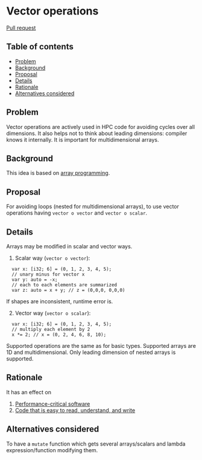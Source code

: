# Vector operations

<!--
Part of the Carbon Language project, under the Apache License v2.0 with LLVM
Exceptions. See /LICENSE for license information.
SPDX-License-Identifier: Apache-2.0 WITH LLVM-exception
-->

[Pull request](https://github.com/carbon-language/carbon-lang/pull/1937)

<!-- toc -->

## Table of contents

-   [Problem](#problem)
-   [Background](#background)
-   [Proposal](#proposal)
-   [Details](#details)
-   [Rationale](#rationale)
-   [Alternatives considered](#alternatives-considered)

<!-- tocstop -->

## Problem

Vector operations are actively used in HPC code for avoiding cycles over all
dimensions. It also helps not to think about leading dimensions: compiler knows
it internally. It is important for multidimensional arrays.

## Background

This idea is based on [array programming](https://en.wikipedia.org/wiki/Array_programming).

## Proposal

For avoiding loops (nested for multidimensional arrays), to use vector
operations having `vector o vector` and `vector o scalar`.

## Details

Arrays may be modified in scalar and vector ways.

1. Scalar way (`vector o vector`):
  ```carbon
    var x: [i32; 6] = (0, 1, 2, 3, 4, 5);
    // unary minus for vector x
    var y: auto = -x;
    // each to each elements are summarized
    var z: auto = x + y; // z = (0,0,0, 0,0,0)
  ```
  If shapes are inconsistent, runtime error is.

2. Vector way (`vector o scalar`):
  ```carbon
    var x: [i32; 6] = (0, 1, 2, 3, 4, 5);
    // multiply each element by 2
    x *= 2; // x = (0, 2, 4, 6, 8, 10);
  ```

Supported operations are the same as for basic types. Supported arrays are 1D
and multidimensional. Only leading dimension of nested arrays is supported.

## Rationale

It has an effect on
1.   [Performance-critical software](/docs/project/goals.md#performance-critical-software)
2.   [Code that is easy to read, understand, and write](/docs/project/goals.md#code-that-is-easy-to-read-understand-and-write)

## Alternatives considered

To have a `mutate` function which gets several arrays/scalars and lambda
expression/function modifying them.

